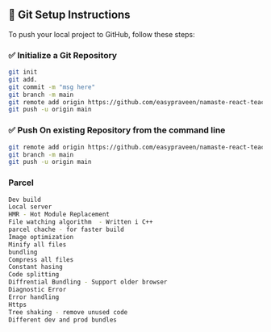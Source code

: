 ## 🚀 Git Setup Instructions

To push your local project to GitHub, follow these steps:

### ✅ Initialize a Git Repository

```bash
git init
git add.
git commit -m "msg here"
git branch -m main
git remote add origin https://github.com/easypraveen/namaste-react-teach.git
git push -u origin main
```

### ✅ Push On existing Repository from the command line

```bash
git remote add origin https://github.com/easypraveen/namaste-react-teach.git
git branch -m main
git push -u origin main
```

### Parcel

```bash
Dev build
Local server
HMR - Hot Module Replacement
File watching algorithm  - Written i C++
parcel chache - for faster build
Image optimization
Minify all files
bundling
Compress all files
Constant hasing
Code splitting
Diffrential Bundling - Support older browser
Diagnostic Error
Error handling
Https
Tree shaking - remove unused code
Different dev and prod bundles
```